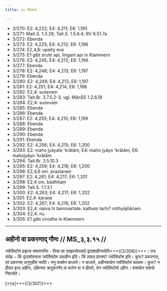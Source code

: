 ```yaml
---
title: ७३ टिप्पण्यः

---
```

- 3/270: E2: 4,222; E4: 4,211; E6: 1,195
- 3/271: Mait.S. 1.3.26; Tait.S. 1.5.8.4; ṚV 8.51.7a
- 3/272: Ebenda
- 3/273: E2: 4,225; E4: 4,212; E6: 1,196
- 3/274: E2,4,6: upaity eva
- 3/275: E1 gibt śrutir api, liṅgam api in Klammern
- 3/276: E2: 4,245; E4: 4,212; E6: 1,196
- 3/277: Ebenda
- 3/278: E2: 4,248; E4: 4,213; E6: 1,197
- 3/279: Ebenda
- 3/280: E2: 4,249; E4: 4,213; E6: 1,197
- 3/281: E2: 4,251; E4: 4,214; E6: 1,198
- 3/282: E2,4: suśevaṃ
- 3/283: Tait.Br. 3.7.5.2-3; vgl. MānŚS 1.2.6.19
- 3/284: E2,4: suśevaṃ
- 3/285: Ebenda
- 3/286: Ebenda
- 3/287: E2: 4,255; E4: 4,215; E6: 1,199
- 3/288: Ebenda
- 3/289: Ebenda
- 3/290: Ebenda
- 3/291: Ebenda
- 3/292: E2: 4,256; E4: 4,215; E6: 1,200
- 3/293: E2: maho jyāyate 'krātām, E4: maho jyāyo 'krātām, E6: mahojyāyo 'krātām
- 3/294: Tait.Br. 3.5.10.3
- 3/295: E2: 4,259; E4: 4,216; E6: 1,200
- 3/296: E2,4,6 om. prastaraṃ
- 3/297: E2: 4,261; E4: 4,217; E6: 1,201
- 3/298: E2,4 om. bādhitaṃ
- 3/299: Tait.S. 1.1.3.1
- 3/300: E2: 4,263; E4: 4,217; E6: 1,202
- 3/301: E2,4: kāraṇe
- 3/302: E2: 4,267; E4: 4,218; E6: 1,202
- 3/303: E2,4: naiva hi tannivartate. kathaṃ tarhi? mithyājñānam
- 3/304: E2,4: nu
- 3/305: E1 gibt virodhe in Klammern

____________________________________________


## अहीनो वा प्रकरणाद् गौणः // MS_३,३.१५ //

ज्योतिष्टोमं प्रकृत्य समामनन्ति - तिस्र एव साह्नस्योपसदो द्वादशाहीनस्येति+++({3/306})+++। तत्र संदेहः - किं द्वादशोपसत्ता ज्योतिष्टोम उताहीन इति। किं तावत् प्राप्तम्? ज्योतिष्टोम इति। कुतः? प्रकरणात्, एवं प्रकरणम् अनुगृहीतं भवति। ननु वाक्येन बाध्यते। न बाध्यते, अहीनशब्देन ज्योतिष्टोमं वक्ष्यामः। कुतः? न हीयत इत्य् अहीनः, दक्षिणया क्रतुकरणैर् वा फलेन वा न हीयते, तेन ज्योतिष्टोमो ऽहीनः। वाशब्देन संशयो निवर्त्यते।

[२९७]+++({3/307})+++
